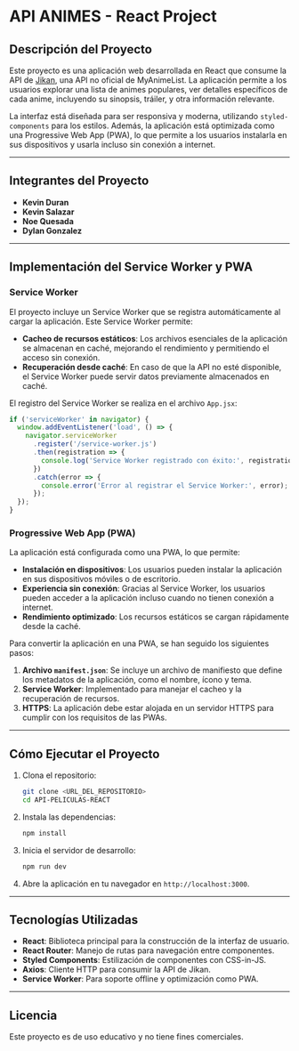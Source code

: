 # API ANIMES - React Project

## Descripción del Proyecto

Este proyecto es una aplicación web desarrollada en React que consume la API de [Jikan](https://jikan.moe/), una API no oficial de MyAnimeList. La aplicación permite a los usuarios explorar una lista de animes populares, ver detalles específicos de cada anime, incluyendo su sinopsis, tráiler, y otra información relevante.

La interfaz está diseñada para ser responsiva y moderna, utilizando `styled-components` para los estilos. Además, la aplicación está optimizada como una Progressive Web App (PWA), lo que permite a los usuarios instalarla en sus dispositivos y usarla incluso sin conexión a internet.

---

## Integrantes del Proyecto

- **Kevin Duran**
- **Kevin Salazar**
- **Noe Quesada**
- **Dylan Gonzalez**

---

## Implementación del Service Worker y PWA

### Service Worker
El proyecto incluye un Service Worker que se registra automáticamente al cargar la aplicación. Este Service Worker permite:
- **Cacheo de recursos estáticos**: Los archivos esenciales de la aplicación se almacenan en caché, mejorando el rendimiento y permitiendo el acceso sin conexión.
- **Recuperación desde caché**: En caso de que la API no esté disponible, el Service Worker puede servir datos previamente almacenados en caché.

El registro del Service Worker se realiza en el archivo `App.jsx`:
```javascript
if ('serviceWorker' in navigator) {
  window.addEventListener('load', () => {
    navigator.serviceWorker
      .register('/service-worker.js')
      .then(registration => {
        console.log('Service Worker registrado con éxito:', registration);
      })
      .catch(error => {
        console.error('Error al registrar el Service Worker:', error);
      });
  });
}
```

### Progressive Web App (PWA)
La aplicación está configurada como una PWA, lo que permite:
- **Instalación en dispositivos**: Los usuarios pueden instalar la aplicación en sus dispositivos móviles o de escritorio.
- **Experiencia sin conexión**: Gracias al Service Worker, los usuarios pueden acceder a la aplicación incluso cuando no tienen conexión a internet.
- **Rendimiento optimizado**: Los recursos estáticos se cargan rápidamente desde la caché.

Para convertir la aplicación en una PWA, se han seguido los siguientes pasos:
1. **Archivo `manifest.json`**: Se incluye un archivo de manifiesto que define los metadatos de la aplicación, como el nombre, ícono y tema.
2. **Service Worker**: Implementado para manejar el cacheo y la recuperación de recursos.
3. **HTTPS**: La aplicación debe estar alojada en un servidor HTTPS para cumplir con los requisitos de las PWAs.

---

## Cómo Ejecutar el Proyecto

1. Clona el repositorio:
   ```bash
   git clone <URL_DEL_REPOSITORIO>
   cd API-PELICULAS-REACT
   ```

2. Instala las dependencias:
   ```bash
   npm install
   ```

3. Inicia el servidor de desarrollo:
   ```bash
   npm run dev
   ```

4. Abre la aplicación en tu navegador en `http://localhost:3000`.

---

## Tecnologías Utilizadas

- **React**: Biblioteca principal para la construcción de la interfaz de usuario.
- **React Router**: Manejo de rutas para navegación entre componentes.
- **Styled Components**: Estilización de componentes con CSS-in-JS.
- **Axios**: Cliente HTTP para consumir la API de Jikan.
- **Service Worker**: Para soporte offline y optimización como PWA.

---

## Licencia

Este proyecto es de uso educativo y no tiene fines comerciales.